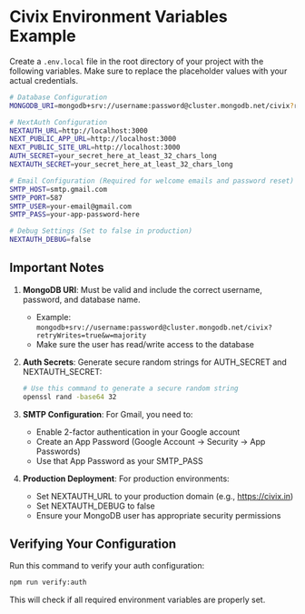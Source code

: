 # Civix Environment Variables Example

Create a `.env.local` file in the root directory of your project with the following variables. Make sure to replace the placeholder values with your actual credentials.

```bash
# Database Configuration
MONGODB_URI=mongodb+srv://username:password@cluster.mongodb.net/civix?retryWrites=true&w=majority

# NextAuth Configuration
NEXTAUTH_URL=http://localhost:3000
NEXT_PUBLIC_APP_URL=http://localhost:3000
NEXT_PUBLIC_SITE_URL=http://localhost:3000
AUTH_SECRET=your_secret_here_at_least_32_chars_long
NEXTAUTH_SECRET=your_secret_here_at_least_32_chars_long

# Email Configuration (Required for welcome emails and password reset)
SMTP_HOST=smtp.gmail.com
SMTP_PORT=587
SMTP_USER=your-email@gmail.com
SMTP_PASS=your-app-password-here

# Debug Settings (Set to false in production)
NEXTAUTH_DEBUG=false
```

## Important Notes

1. **MongoDB URI**: Must be valid and include the correct username, password, and database name.
   - Example: `mongodb+srv://username:password@cluster.mongodb.net/civix?retryWrites=true&w=majority`
   - Make sure the user has read/write access to the database

2. **Auth Secrets**: Generate secure random strings for AUTH_SECRET and NEXTAUTH_SECRET:
   ```bash
   # Use this command to generate a secure random string
   openssl rand -base64 32
   ```

3. **SMTP Configuration**: For Gmail, you need to:
   - Enable 2-factor authentication in your Google account
   - Create an App Password (Google Account → Security → App Passwords)
   - Use that App Password as your SMTP_PASS

4. **Production Deployment**: For production environments:
   - Set NEXTAUTH_URL to your production domain (e.g., https://civix.in)
   - Set NEXTAUTH_DEBUG to false
   - Ensure your MongoDB user has appropriate security permissions

## Verifying Your Configuration

Run this command to verify your auth configuration:

```bash
npm run verify:auth
```

This will check if all required environment variables are properly set. 